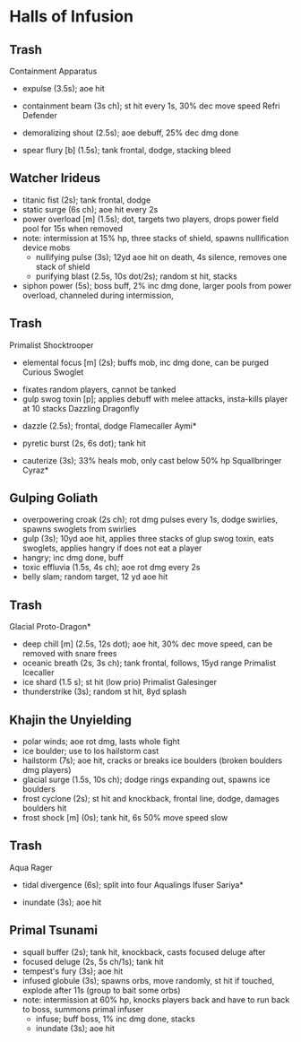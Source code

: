 # Halls of Infusion

## Trash
Containment Apparatus
  * expulse (3.5s); aoe hit
  + containment beam (3s ch); st hit every 1s, 30% dec move speed
Refri Defender
  * demoralizing shout (2.5s); aoe debuff, 25% dec dmg done
  - spear flury [b] (1.5s); tank frontal, dodge, stacking bleed

## Watcher Irideus
  - titanic fist (2s); tank frontal, dodge
  - static surge (6s ch); aoe hit every 2s
  - power overload [m] (1.5s); dot, targets two players, drops power field pool for 15s when removed
  - note: intermission at 15% hp, three stacks of shield, spawns nullification device mobs
    - nullifying pulse (3s); 12yd aoe hit on death, 4s silence, removes one stack of shield
    + purifying blast (2.5s, 10s dot/2s); random st hit, stacks
  - siphon power (5s); boss buff, 2% inc dmg done, larger pools from power overload, channeled during intermission, 

## Trash
Primalist Shocktrooper
  * elemental focus [m] (2s); buffs mob, inc dmg done, can be purged
Curious Swoglet
  - fixates random players, cannot be tanked
  - gulp swog toxin [p]; applies debuff with melee attacks, insta-kills player at 10 stacks
Dazzling Dragonfly
  * dazzle (2.5s); frontal, dodge
Flamecaller Aymi*
  - pyretic burst (2s, 6s dot); tank hit
  * cauterize (3s); 33% heals mob, only cast below 50% hp
Squallbringer Cyraz*

## Gulping Goliath
  - overpowering croak (2s ch); rot dmg pulses every 1s, dodge swirlies, spawns swoglets from swirlies
  - gulp (3s); 10yd aoe hit, applies three stacks of glup swog toxin, eats swoglets, applies hangry if does not eat a player
  - hangry; inc dmg done, buff
  - toxic effluvia (1.5s, 4s ch); aoe rot dmg every 2s
  - belly slam; random target, 12 yd aoe hit

## Trash
Glacial Proto-Dragon*
  + deep chill [m] (2.5s, 12s dot); aoe hit, 30% dec move speed, can be removed with snare frees
  + oceanic breath (2s, 3s ch); tank frontal, follows, 15yd range
Primalist Icecaller
  + ice shard (1.5 s); st hit (low prio)
Primalist Galesinger
  + thunderstrike (3s); random st hit, 8yd splash

## Khajin the Unyielding
  - polar winds; aoe rot dmg, lasts whole fight
  - ice boulder; use to los hailstorm cast
  - hailstorm (7s); aoe hit, cracks or breaks ice boulders (broken boulders dmg players)
  - glacial surge (1.5s, 10s ch); dodge rings expanding out, spawns ice boulders
  - frost cyclone (2s); st hit and knockback, frontal line, dodge, damages boulders hit
  - frost shock [m] (0s); tank hit, 6s 50% move speed slow

## Trash
Aqua Rager
  * tidal divergence (6s); split into four Aqualings
Ifuser Sariya*
  + inundate (3s); aoe hit

## Primal Tsunami
  - squall buffer (2s); tank hit, knockback, casts focused deluge after
  - focused deluge (2s, 5s ch/1s); tank hit
  - tempest's fury (3s); aoe hit
  - infused globule (3s); spawns orbs, move randomly, st hit if touched, explode after 11s (group to bait some orbs)
  - note: intermission at 60% hp, knocks players back and have to run back to boss, summons primal infuser
    * infuse; buff boss, 1% inc dmg done, stacks
    + inundate (3s); aoe hit
